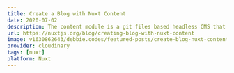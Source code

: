 ```yaml
---
title: Create a Blog with Nuxt Content
date: 2020-07-02
description: The content module is a git files based headless CMS that provides powerful features when it comes to write blogs, documentation sites or just adding content to any regular website. In this post we will go through most of the benefits of this module and discover how we can create a blog with it.
url: https://nuxtjs.org/blog/creating-blog-with-nuxt-content
image: v1630862643/debbie.codes/featured-posts/create-blog-nuxt-content_yoae9h
provider: cloudinary
tags: [nuxt]
platform: Nuxt
---
```

